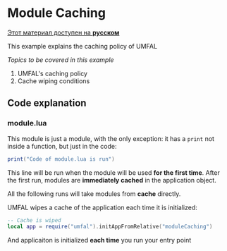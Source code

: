 # Module Caching
[Этот материал доступен на **русском**](https://github.com/AtomicScience/UMFAL/blob/master/examples/05-moduleCaching/README-ru.md)

This example explains the caching policy of UMFAL

*Topics to be covered in this example*
1. UMFAL's caching policy
2. Cache wiping conditions

## Code explanation
### module.lua
This module is just a module, with the only exception: it has a `print` not inside a function, but just in the code:

```lua
print("Code of module.lua is run")
```

This line will be run when the module will be used **for the first time**. After the first run, modules are **immediately cached** in the application object.

All the following runs will take modules from **cache** directly.

UMFAL wipes a cache of the application each time it is initialized:
```lua
-- Cache is wiped
local app = require("umfal").initAppFromRelative("moduleCaching")
```
And applicaiton is initialized **each time** you run your entry point